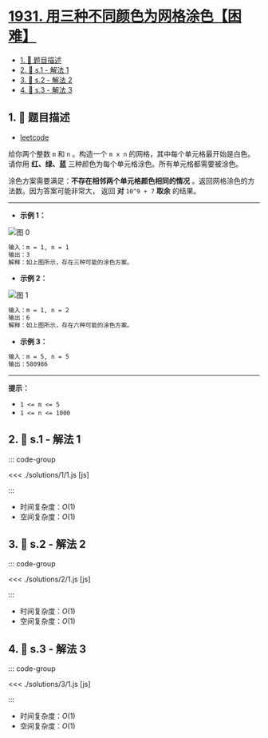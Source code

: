 # [1931. 用三种不同颜色为网格涂色【困难】](https://github.com/tnotesjs/TNotes.leetcode/tree/main/notes/1931.%20%E7%94%A8%E4%B8%89%E7%A7%8D%E4%B8%8D%E5%90%8C%E9%A2%9C%E8%89%B2%E4%B8%BA%E7%BD%91%E6%A0%BC%E6%B6%82%E8%89%B2%E3%80%90%E5%9B%B0%E9%9A%BE%E3%80%91)

<!-- region:toc -->

- [1. 📝 题目描述](#1--题目描述)
- [2. 🎯 s.1 - 解法 1](#2--s1---解法-1)
- [3. 🎯 s.2 - 解法 2](#3--s2---解法-2)
- [4. 🎯 s.3 - 解法 3](#4--s3---解法-3)

<!-- endregion:toc -->

## 1. 📝 题目描述

- [leetcode](https://leetcode.cn/problems/painting-a-grid-with-three-different-colors/)

给你两个整数 `m` 和 `n` 。构造一个 `m x n` 的网格，其中每个单元格最开始是白色。请你用 **红、绿、蓝** 三种颜色为每个单元格涂色。所有单元格都需要被涂色。

涂色方案需要满足：**不存在相邻两个单元格颜色相同的情况** 。返回网格涂色的方法数。因为答案可能非常大， 返回 **对** `10^9 + 7` **取余** 的结果。

---

- **示例 1：**

![图 0](https://cdn.jsdelivr.net/gh/tnotesjs/imgs@main/2025-09-26-21-13-31.png)

```txt
输入：m = 1, n = 1
输出：3
解释：如上图所示，存在三种可能的涂色方案。
```

- **示例 2：**

![图 1](https://cdn.jsdelivr.net/gh/tnotesjs/imgs@main/2025-09-26-21-13-39.png)

```txt
输入：m = 1, n = 2
输出：6
解释：如上图所示，存在六种可能的涂色方案。
```

- **示例 3：**

```txt
输入：m = 5, n = 5
输出：580986
```

---

**提示：**

- `1 <= m <= 5`
- `1 <= n <= 1000`

## 2. 🎯 s.1 - 解法 1

::: code-group

<<< ./solutions/1/1.js [js]

:::

- 时间复杂度：$O(1)$
- 空间复杂度：$O(1)$

## 3. 🎯 s.2 - 解法 2

::: code-group

<<< ./solutions/2/1.js [js]

:::

- 时间复杂度：$O(1)$
- 空间复杂度：$O(1)$

## 4. 🎯 s.3 - 解法 3

::: code-group

<<< ./solutions/3/1.js [js]

:::

- 时间复杂度：$O(1)$
- 空间复杂度：$O(1)$
